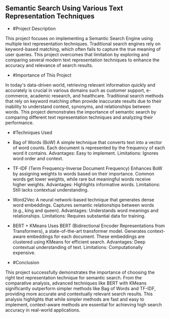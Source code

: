 ## Semantic Search Using Various Text Representation Techniques

- #Project Description

This project focuses on implementing a Semantic Search Engine using multiple text representation techniques. Traditional search engines rely on keyword-based matching, which often fails to capture the true meaning of user queries. This project overcomes that limitation by exploring and comparing several modern text representation techniques to enhance the accuracy and relevance of search results.


- #Importance of This Project

In today's data-driven world, retrieving relevant information quickly and accurately is crucial in various domains such as customer support, e-commerce, academic research, and healthcare. Traditional search methods that rely on keyword matching often provide inaccurate results due to their inability to understand context, synonyms, and relationships between words. This project demonstrates the importance of semantic search by comparing different text representation techniques and analyzing their performance.

- #Techniques Used

- Bag of Words (BoW)
A simple technique that converts text into a vector of word counts.
Each document is represented by the frequency of each word it contains.
Advantages: Easy to implement.
Limitations: Ignores word order and context.
- TF-IDF (Term Frequency-Inverse Document Frequency)
Enhances BoW by assigning weights to words based on their importance.
Common words get lower weights, while rare but meaningful words receive higher weights.
Advantages: Highlights informative words.
Limitations: Still lacks contextual understanding.
- Word2Vec
A neural network-based technique that generates dense word embeddings.
Captures semantic relationships between words (e.g., king and queen).
Advantages: Understands word meanings and relationships.
Limitations: Requires substantial data for training.
- BERT + KMeans
Uses BERT (Bidirectional Encoder Representations from Transformers), a state-of-the-art transformer model.
Generates context-aware embeddings for each document.
These embeddings are clustered using KMeans for efficient search.
Advantages: Deep contextual understanding of text.
Limitations: Computationally expensive.
- #Conclusion

This project successfully demonstrates the importance of choosing the right text representation technique for semantic search. From the comparative analysis, advanced techniques like BERT with KMeans significantly outperform simpler methods like Bag of Words and TF-IDF, providing more accurate and contextually relevant search results. This analysis highlights that while simpler methods are fast and easy to implement, context-aware methods are essential for achieving high search accuracy in real-world applications.
